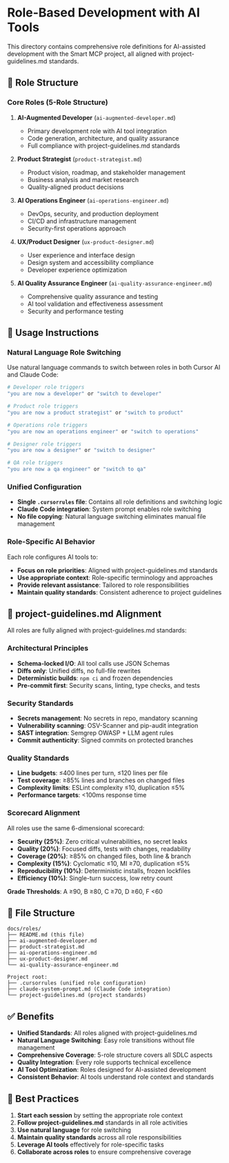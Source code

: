 # Role-Based Development with AI Tools

This directory contains comprehensive role definitions for AI-assisted development with the Smart MCP project, all aligned with project-guidelines.md standards.

## 🎯 Role Structure

### Core Roles (5-Role Structure)
1. **AI-Augmented Developer** (`ai-augmented-developer.md`)
   - Primary development role with AI tool integration
   - Code generation, architecture, and quality assurance
   - Full compliance with project-guidelines.md standards

2. **Product Strategist** (`product-strategist.md`)
   - Product vision, roadmap, and stakeholder management
   - Business analysis and market research
   - Quality-aligned product decisions

3. **AI Operations Engineer** (`ai-operations-engineer.md`)
   - DevOps, security, and production deployment
   - CI/CD and infrastructure management
   - Security-first operations approach

4. **UX/Product Designer** (`ux-product-designer.md`)
   - User experience and interface design
   - Design system and accessibility compliance
   - Developer experience optimization

5. **AI Quality Assurance Engineer** (`ai-quality-assurance-engineer.md`)
   - Comprehensive quality assurance and testing
   - AI tool validation and effectiveness assessment
   - Security and performance testing

## 🚀 Usage Instructions

### Natural Language Role Switching
Use natural language commands to switch between roles in both Cursor AI and Claude Code:

```bash
# Developer role triggers
"you are now a developer" or "switch to developer"

# Product role triggers  
"you are now a product strategist" or "switch to product"

# Operations role triggers
"you are now an operations engineer" or "switch to operations"

# Designer role triggers
"you are now a designer" or "switch to designer"

# QA role triggers
"you are now a qa engineer" or "switch to qa"
```

### Unified Configuration
- **Single `.cursorrules` file**: Contains all role definitions and switching logic
- **Claude Code integration**: System prompt enables role switching
- **No file copying**: Natural language switching eliminates manual file management

### Role-Specific AI Behavior
Each role configures AI tools to:
- **Focus on role priorities**: Aligned with project-guidelines.md standards
- **Use appropriate context**: Role-specific terminology and approaches
- **Provide relevant assistance**: Tailored to role responsibilities
- **Maintain quality standards**: Consistent adherence to project guidelines

## 📐 project-guidelines.md Alignment

All roles are fully aligned with project-guidelines.md standards:

### Architectural Principles
- **Schema-locked I/O**: All tool calls use JSON Schemas
- **Diffs only**: Unified diffs, no full-file rewrites
- **Deterministic builds**: `npm ci` and frozen dependencies
- **Pre-commit first**: Security scans, linting, type checks, and tests

### Security Standards
- **Secrets management**: No secrets in repo, mandatory scanning
- **Vulnerability scanning**: OSV-Scanner and pip-audit integration
- **SAST integration**: Semgrep OWASP + LLM agent rules
- **Commit authenticity**: Signed commits on protected branches

### Quality Standards
- **Line budgets**: ≤400 lines per turn, ≤120 lines per file
- **Test coverage**: ≥85% lines and branches on changed files
- **Complexity limits**: ESLint complexity ≤10, duplication ≤5%
- **Performance targets**: <100ms response time

### Scorecard Alignment
All roles use the same 6-dimensional scorecard:
- **Security (25%)**: Zero critical vulnerabilities, no secret leaks
- **Quality (20%)**: Focused diffs, tests with changes, readability
- **Coverage (20%)**: ≥85% on changed files, both line & branch
- **Complexity (15%)**: Cyclomatic ≤10, MI ≥70, duplication ≤5%
- **Reproducibility (10%)**: Deterministic installs, frozen lockfiles
- **Efficiency (10%)**: Single-turn success, low retry count

**Grade Thresholds**: A ≥90, B ≥80, C ≥70, D ≥60, F <60

## 📁 File Structure
```
docs/roles/
├── README.md (this file)
├── ai-augmented-developer.md
├── product-strategist.md
├── ai-operations-engineer.md
├── ux-product-designer.md
└── ai-quality-assurance-engineer.md

Project root:
├── .cursorrules (unified role configuration)
├── claude-system-prompt.md (Claude Code integration)
└── project-guidelines.md (project standards)
```

## ✅ Benefits
- **Unified Standards**: All roles aligned with project-guidelines.md
- **Natural Language Switching**: Easy role transitions without file management
- **Comprehensive Coverage**: 5-role structure covers all SDLC aspects
- **Quality Integration**: Every role supports technical excellence
- **AI Tool Optimization**: Roles designed for AI-assisted development
- **Consistent Behavior**: AI tools understand role context and standards

## 🎯 Best Practices
1. **Start each session** by setting the appropriate role context
2. **Follow project-guidelines.md** standards in all role activities
3. **Use natural language** for role switching
4. **Maintain quality standards** across all role responsibilities
5. **Leverage AI tools** effectively for role-specific tasks
6. **Collaborate across roles** to ensure comprehensive coverage
